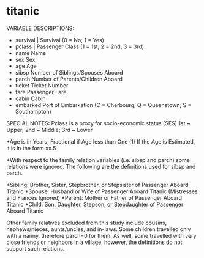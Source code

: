 # titanic
  VARIABLE DESCRIPTIONS:
 * survival    |    Survival
                (0 = No; 1 = Yes)
 * pclass      |   Passenger Class
                (1 = 1st; 2 = 2nd; 3 = 3rd)
 * name            Name
 * sex             Sex
 * age             Age
 * sibsp           Number of Siblings/Spouses Aboard
 * parch           Number of Parents/Children Aboard
 * ticket          Ticket Number
 * fare            Passenger Fare
 * cabin           Cabin
 * embarked        Port of Embarkation
               (C = Cherbourg; Q = Queenstown; S = Southampton)

  SPECIAL NOTES:
  Pclass is a proxy for socio-economic status (SES)
  1st ~ Upper; 2nd ~ Middle; 3rd ~ Lower

*Age is in Years; Fractional if Age less than One (1)
 If the Age is Estimated, it is in the form xx.5

*With respect to the family relation variables (i.e. sibsp and parch)
some relations were ignored.  The following are the definitions used
for sibsp and parch.

*Sibling:  Brother, Sister, Stepbrother, or Stepsister of Passenger Aboard Titanic
*Spouse:   Husband or Wife of Passenger Aboard Titanic (Mistresses and Fiances Ignored)
*Parent:   Mother or Father of Passenger Aboard Titanic
*Child:    Son, Daughter, Stepson, or Stepdaughter of Passenger Aboard Titanic

Other family relatives excluded from this study include cousins,
nephews/nieces, aunts/uncles, and in-laws.  Some children travelled
only with a nanny, therefore parch=0 for them.  As well, some
travelled with very close friends or neighbors in a village, however,
the definitions do not support such relations.